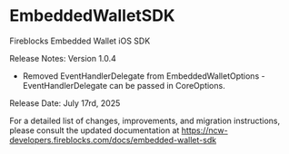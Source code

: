 # EmbeddedWalletSDK

Fireblocks Embedded Wallet iOS SDK 

Release Notes: Version 1.0.4
- Removed EventHandlerDelegate from EmbeddedWalletOptions - EventHandlerDelegate can be passed in CoreOptions.

Release Date: July 17rd, 2025

For a detailed list of changes, improvements, and migration instructions, please consult the updated documentation at https://ncw-developers.fireblocks.com/docs/embedded-wallet-sdk
